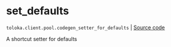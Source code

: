 # set_defaults
`toloka.client.pool.codegen_setter_for_defaults` | [Source code](https://github.com/Toloka/toloka-kit/blob/v1.1.0.post1/src/client/pool/__init__.py#L0)

A shortcut setter for defaults

